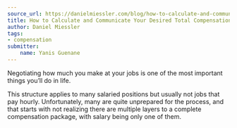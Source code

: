 ```yaml
---
source_url: https://danielmiessler.com/blog/how-to-calculate-and-communicate-your-desired-compensation/
title: How to Calculate and Communicate Your Desired Total Compensation
author: Daniel Miessler
tags:
- compensation
submitter:
    name: Yanis Guenane
---
```


Negotiating how much you make at your jobs is one of the most important things you’ll do in life.

This structure applies to many salaried positions but usually not jobs that pay hourly. Unfortunately, many are quite unprepared for the process, and that starts with not realizing there are multiple layers to a complete compensation package, with salary being only one of them.

